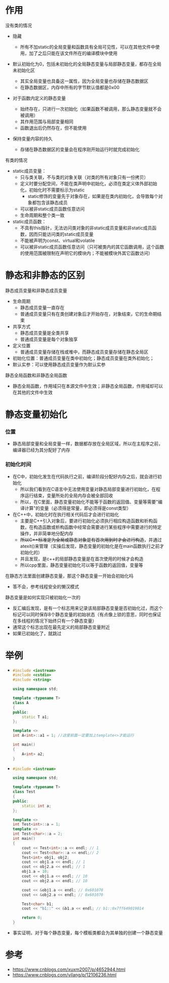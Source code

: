 # 作用

没有类的情况

- 隐藏
  - 所有不加static的全局变量和函数具有全局可见性，可以在其他文件中使用，加了之后只能在该文件所在的编译模块中使用
- 默认初始化为0，包括未初始化的全局静态变量与局部静态变量，都存在全局未初始化区
  - 其实全局变量也具备这一属性，因为全局变量也存储在静态数据区
  - 在静态数据区，内存中所有的字节默认值都是0x00
- 对于函数内定义的静态变量
  - 始终存在，只进行一次初始化（如果函数不被调用，那么静态变量就不会被调用）
  - 其作用范围与局部变量相同
  - 函数退出后仍然存在，但不能使用

- 保持变量内容的持久
  - 存储在静态数据区的变量会在程序刚开始运行时就完成初始化




有类的情况

- static成员变量：
  - 只与类关联，不与类的对象关联（对类的所有对象只有一份拷贝）
  - 定义时要分配空间，不能在类声明中初始化，必须在类定义体外部初始化，初始化时不需要标示为static
    - static修饰的变量先于对象存在，如果是在类内初始化，会导致每个对象都包含该静态成员
  - 可以被非static成员函数任意访问
  - 生命周期和整个类一致
- static成员函数：
  - 不具有this指针，无法访问类对象的非static成员变量和非static成员函数，因而只能访问类的static成员变量
  - 不能被声明为const、virtual和volatile
  - 可以被非static成员函数任意访问（只可被类内的其它函数调用，这个函数的使用范围被限制在声明它的模块内；不能被模块外其它函数访问）





# 静态和非静态的区别

静态成员变量和非静态成员变量

- 生命周期
  - 静态成员变量一直存在
  - 普通成员变量只有在类创建对象后才开始存在，对象结束，它的生命期结束
- 共享方式
  - 静态成员变量是全类共享
  - 普通成员变量是每个对象独享
- 定义位置
  - 普通成员变量存储在栈或堆中，而静态成员变量存储在静态全局区
- 初始化位置：普通成员变量在类中初始化；静态成员变量在类外初始化；
- 默认实参：可以使用静态成员变量作为默认实参



静态全局函数和非静态全局函数

- 静态全局函数，作用域只在本源文件中生效；非静态全局函数，作用域却可以在其他的文件中生效







# 静态变量初始化

### 位置

- 静态局部变量和全局变量一样，数据都存放在全局区域，所以在主程序之前，编译器已经为其分配好了内存



### 初始化时间

- 在C中，初始化发生在代码执行之前，编译阶段分配好内存之后，就会进行初始化
  - 所以我们看到在C语言中无法使用变量对静态局部变量进行初始化，在程序运行结束，变量所处的全局内存会被全部回收
  - 所以，在C里面，静态变量初始化不能等于函数的返回值、变量等需要"编译计算"的变量（必须得是常量，即必须得是const类型）
- 在C++中，初始化时在执行相关代码后才会进行初始化
  - 主要是C++引入对象后，要进行初始化必须执行相应构造函数和析构函数，在构造函数或析构函数中经常会需要进行某些程序中需要进行的特定操作，并非简单地分配内存
  - ~~所以C++标准定为全局或静态对象是有首次用到时才会进行构造~~，并通过atexit()来管理（实操后发现，静态变量的初始化是在main函数执行之前才初始化的）
  - 并且发现，是c++的局部静态变量是在首次使用的时候才会构造
  - 所以cpp里面，静态变量初始化可以等于函数的返回值，变量等



在静态方法里面创建静态变量，那这个静态变量一开始会初始化吗

- 答不会，参考线程安全的懒汉模式



静态变量是如何实现只被初始化一次的

- 反汇编后发现，是有一个标志用来记录该局部静态变量是否初始化过，而这个标记可以同时保存8个静态变量的初始状态（有点像上锁的意思，同时也保证在多线程的情况下始终只有一个静态变量）
- 通常这个标志出现在最先定义的局部静态变量附近
- 如果已初始化了，就跳过







# 举例

- ```cpp
  #include <iostream>
  #include <cstdio>
  #include <string>
  
  using namespace std;
  
  template <typename T>
  class A
  {
  public:
      static T a1;
  };
  
  template <>
  int A<int>::a1 = 1; //这里前面一定要加上template<>才能运行
  
  int main()
  {
      A<int> a2;
  }
  ```
  
- ```cpp
  #include <iostream>
  
  using namespace std;
  
  template <typename T>
  class Test
  {
  public:
      static int a;
  };
  
  template <>
  int Test<int>::a = 1;
  template <>
  int Test<char>::a = 2;
  int main()
  {
      cout << Test<int>::a << endl; // 1
      cout << Test<char>::a << endl;// 2
      Test<int> obj1, obj2;
      cout << obj1.a << endl; // 1
      cout << obj2.a << endl; // 1
      obj1.a = 10;
      cout << obj1.a << endl; // 10
      cout << obj2.a << endl; // 10
  
      cout << &obj1.a << endl; // 0x601070
      cout << &obj2.a << endl; // 0x601070
  
      Test<char> b1;
      cout << "b1::" << &b1.a << endl; // b1::0x7ff649019014
  
      return 0;
  }
  ```
  
- 事实证明，对于每个静态变量，每个模板类都会为其单独的创建一个静态变量







# 参考

- https://www.cnblogs.com/xuxm2007/p/4652944.html
- https://www.cnblogs.com/yilang/p/12106236.html